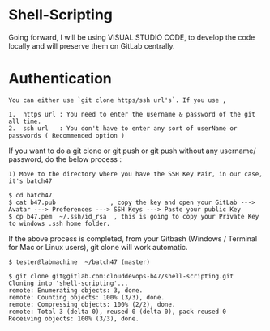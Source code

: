 # Shell-Scripting

Going forward, I will be using VISUAL STUDIO CODE, to develop the code locally and will preserve them on GitLab centrally.

# Authentication 

```
You can either use `git clone https/ssh url's`. If you use ,

1.  https url : You need to enter the username & password of the git all time.
2.  ssh url   : You don't have to enter any sort of userName or passwords ( Recommended option )
```

If you want to do a git clone or git push or git push without any username/ password, do the below process :
```
1) Move to the directory where you have the SSH Key Pair, in our case, it's batch47

$ cd batch47 
$ cat b47.pub               , copy the key and open your GitLab ---> Avatar ---> Preferences ---> SSH Keys ---> Paste your public Key
$ cp b47.pem  ~/.ssh/id_rsa  , this is going to copy your Private Key to windows .ssh home folder.
```

If the above process is completed, from your Gitbash (Windows / Terminal for Mac or Linux users), git clone will work automatic.

```
$ tester@labmachine  ~/batch47 (master)

$ git clone git@gitlab.com:clouddevops-b47/shell-scripting.git
Cloning into 'shell-scripting'...
remote: Enumerating objects: 3, done.
remote: Counting objects: 100% (3/3), done.
remote: Compressing objects: 100% (2/2), done.
remote: Total 3 (delta 0), reused 0 (delta 0), pack-reused 0
Receiving objects: 100% (3/3), done.
```


